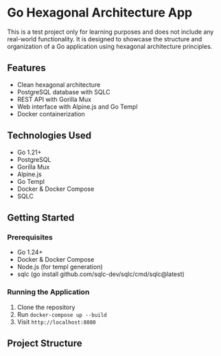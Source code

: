 # Go Hexagonal Architecture App

This is a test project only for learning purposes and does not include any real-world functionality. It is designed to showcase the structure and organization of a Go application using hexagonal architecture principles.

## Features

- Clean hexagonal architecture
- PostgreSQL database with SQLC
- REST API with Gorilla Mux
- Web interface with Alpine.js and Go Templ
- Docker containerization

## Technologies Used

- Go 1.21+
- PostgreSQL
- Gorilla Mux
- Alpine.js
- Go Templ
- Docker & Docker Compose
- SQLC

## Getting Started

### Prerequisites

- Go 1.24+
- Docker & Docker Compose
- Node.js (for templ generation)
- sqlc (go install github.com/sqlc-dev/sqlc/cmd/sqlc@latest)

### Running the Application

1. Clone the repository
2. Run `docker-compose up --build`
3. Visit `http://localhost:8080`

## Project Structure

